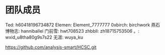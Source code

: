 # 团队成员
Ted: h60418196734872
Elemen: Element_7777777
0xbirch: birchwork
燕石博物志: hanniballei
门前雪: hwt708523
zhbbll: zh18715753506
。: wxid_u8tha80g9s7s22
无涯: wuya_ku

https://github.com/analysis-smart/HCSC.git